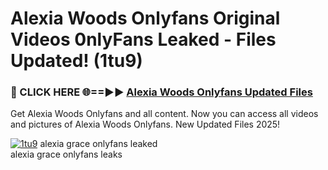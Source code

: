 # Alexia Woods Onlyfans Original Videos 0nlyFans Leaked - Files Updated! (1tu9)

<h3>🔴 CLICK HERE 🌐==►► <a href="https://tinyurl.com/2jnfzry5" rel="nofollow">Alexia Woods Onlyfans Updated Files</a></h3>

Get Alexia Woods Onlyfans and all content. Now you can access all videos and pictures of Alexia Woods Onlyfans. New Updated Files 2025!

[![1tu9](https://i.imgur.com/GyGTBgg.gif)](https://tinyurl.com/2jnfzry5)
alexia grace onlyfans leaked<br>
alexia grace onlyfans leaks
